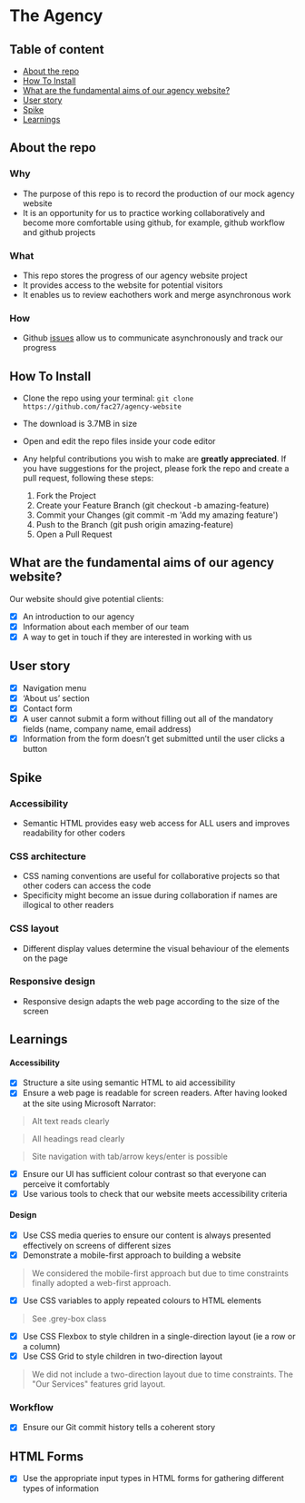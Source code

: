 # The Agency


## Table of content

- [About the repo](#about-the-repo)
- [How To Install](#how-to-install)
- [What are the fundamental aims of our agency website?](#what-are-the-fundamental-aims-of-our-agency-website)
- [User story](#user-story)
- [Spike](#spike)
- [Learnings](#learnings)

## About the repo

### Why
- The purpose of this repo is to record the production of our mock agency website
- It is an opportunity for us to practice working collaboratively and become more comfortable using github, for example, github workflow and github projects

### What
- This repo stores the progress of our agency website project
- It provides access to the website for potential visitors
- It enables us to review eachothers work and merge asynchronous work

### How
- Github [issues](https://github.com/fac27/agency-website/issues) allow us to communicate asynchronously and track our progress

## How To Install

- Clone the repo using your terminal:
`git clone https://github.com/fac27/agency-website`
 * The download is 3.7MB in size

- Open and edit the repo files inside your code editor

- Any helpful contributions you wish to make are **greatly appreciated**. If you have suggestions for the project, please fork the repo and create a pull request, following these steps:

    1. Fork the Project
    2. Create your Feature Branch (git checkout -b amazing-feature)
    3. Commit your Changes (git commit -m 'Add my amazing feature')
    4. Push to the Branch (git push origin amazing-feature)
    5. Open a Pull Request

## What are the fundamental aims of our agency website?

Our website should give potential clients:

- [x] An introduction to our agency
- [x] Information about each member of our team
- [x] A way to get in touch if they are interested in working with us

## User story

- [x] Navigation menu
- [x] ‘About us’ section
- [x] Contact form
- [x] A user cannot submit a form without filling out all of the mandatory fields (name, company name, email address)
- [x] Information from the form doesn’t get submitted until the user clicks a button

## Spike 

### Accessibility

- Semantic HTML provides easy web access for ALL users and improves readability for other coders 

### CSS architecture 

- CSS naming conventions are useful for collaborative projects so that other coders can access the code
- Specificity might become an issue during collaboration if names are illogical to other readers

### CSS layout

- Different display values determine the visual behaviour of the elements on the page

### Responsive design

- Responsive design adapts the web page according to the size of the screen

## Learnings 
#### Accessibility 
- [x] Structure a site using semantic HTML to aid accessibility
- [x] Ensure a web page is readable for screen readers. After having looked at the site using Microsoft Narrator:

> Alt text reads clearly

> All headings read clearly

> Site navigation with tab/arrow keys/enter is possible

- [x] Ensure our UI has sufficient colour contrast so that everyone can perceive it comfortably
- [x] Use various tools to check that our website meets accessibility criteria
#### Design 
- [x] Use CSS media queries to ensure our content is always presented effectively on screens of different sizes
- [x] Demonstrate a mobile-first approach to building a website
> We considered the mobile-first approach but due to time constraints finally adopted a web-first approach. 
- [x] Use CSS variables to apply repeated colours to HTML elements
> See .grey-box class
- [x] Use CSS Flexbox to style children in a single-direction layout (ie a row or a column)
- [x] Use CSS Grid to style children in two-direction layout
> We did not include a two-direction layout due to time constraints. The "Our Services" features grid layout.
### Workflow 
- [x] Ensure our Git commit history tells a coherent story

## HTML Forms 
- [x] Use the appropriate input types in HTML forms for gathering different types of information




